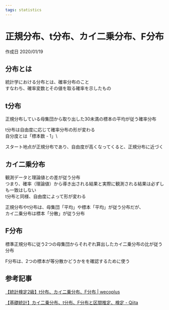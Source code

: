 ```yaml
---
tags: statistics
---
```


# 正規分布、t分布、カイ二乗分布、F分布

作成日 2020/01/19

## 分布とは

統計学における分布とは、確率分布のこと\
すなわち、確率変数とその値を取る確率を示したもの

## t分布

正規分布している母集団から取り出した30未満の標本の平均が従う確率分布

t分布は自由度に応じて確率分布の形が変わる\
自分度とは「標本数 - 1」\

スタート地点が正規分布であり、自由度が高くなってくると、正規分布に近づく

## カイ二乗分布

観測データと理論値との差が従う分布\
つまり、確率（理論値）から導き出される結果と実際に観測される結果は必ずしも一致はしない\
t分布と同様、自由度によって形が変わる

正規分布やt分布は、母集団「平均」や標本「平均」が従う分布だが、\
カイ二乗分布は標本「分散」が従う分布

## F分布

標準正規分布に従う2つの母集団からそれぞれ算出したカイ二乗分布の比が従う分布

F分布は、2つの標本が等分散かどうかをを確認するために使う

## 参考記事

[【統計検定2級】t分布、カイ二乗分布、F分布 \| wecoplus](http://kabblog.net/1356/)

[【基礎統計】カイ二乗分布、t分布、F分布と区間推定、検定 \- Qiita](https://qiita.com/FukuharaYohei/items/21580500ce5b0719c1fb)
